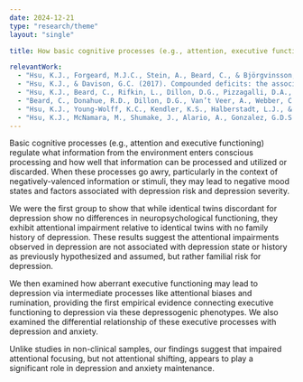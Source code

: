 ```yaml
---
date: 2024-12-21
type: "research/theme"
layout: "single"

title: How basic cognitive processes (e.g., attention, executive function) for emotional and non-emotional information are related to anhedonia and reward dysfunction in psychopathology

relevantWork:
  - "Hsu, K.J., Forgeard, M.J.C., Stein, A., Beard, C., & Björgvinsson, T. (in press). Examining differential relationships among self-reported attentional control, depression, and anxiety in a transdiagnostic clinical sample. Journal of Affective Disorders."
  - "Hsu, K.J., & Davison, G.C. (2017). Compounded deficits: the association between neuropsychological impairment and attention biases in currently depressed, formerly depressed, and never depressed individuals. Clinical Psychological Science, 5(2), 286-298."
  - "Hsu, K.J., Beard, C., Rifkin, L., Dillon, D.G., Pizzagalli, D.A., & Björgvinsson, T. (2015). Transdiagnostic mechanisms: the association between attentional control, rumination, and clinical symptomatology. Journal of Affective Disorders, 188: 22-27. Doi: 10.1016/j.jad.2015.08.008"
  - "Beard, C., Donahue, R.D., Dillon, D.G., Van’t Veer, A., Webber, C., Björgvinsson, T., Lee, J., Barrick, E., Hsu, K.J., Foti, D., Carroll, F.I., Carlezon Jr., W.A., & Pizzagalli, D.A. (2015). Abnormal error processing in depressive states: a translational examination in humans and rats. Translational Psychiatry, 5(5), e564. doi:10.1038/tp.2015.54"
  - "Hsu, K.J., Young-Wolff, K.C., Kendler, K.S., Halberstadt, L.J., & Prescott, C.A. (2014). Neuropsychological deficits in major depression reflect familial risk more than clinical history: a monozygotic discordant twin-pair study. Psychiatry Research, 215(1): 87-94."
  - "Hsu, K.J., McNamara, M., Shumake, J., Alario, A., Gonzalez, G.D.S., Schnyer, D.M., Labrada, J., Stewart, R.A., & Beevers, C.G. (2019). Neurocognitive predictors of self-reported reward responsivity and approach motivation in depression: a machine learning approach. Manuscript in preparation."
---
```


Basic cognitive processes (e.g., attention and executive functioning) regulate what information from the environment enters conscious processing and how well that information can be processed and utilized or discarded. When these processes go awry, particularly in the context of negatively-valenced information or stimuli, they may lead to negative mood states and factors associated with depression risk and depression severity.

We were the first group to show that while identical twins discordant for depression show no differences in neuropsychological functioning, they exhibit attentional impairment relative to identical twins with no family history of depression. These results suggest the attentional impairments observed in depression are not associated with depression state or history as previously hypothesized and assumed, but rather familial risk for depression.

We then examined how aberrant executive functioning may lead to depression via intermediate processes like attentional biases and rumination, providing the first empirical evidence connecting executive functioning to depression via these depressogenic phenotypes. We also examined the differential relationship of these executive processes with depression and anxiety.

Unlike studies in non-clinical samples, our findings suggest that impaired attentional focusing, but not attentional shifting, appears to play a significant role in depression and anxiety maintenance.
